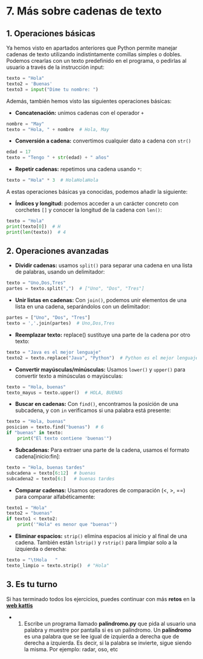 # 7. Más sobre cadenas de texto 

## 1. Operaciones básicas

Ya hemos visto en apartados anteriores que Python permite manejar cadenas de texto utilizando indistintamente comillas simples o dobles. Podemos crearlas con un texto predefinido en el programa, o pedirlas al usuario a través de la instrucción input:

```py
texto = "Hola"
texto2 = 'Buenas' 
texto3 = input("Dime tu nombre: ")
```

Además, también hemos visto las siguientes operaciones básicas:

* **Concatenación:** unimos cadenas con el operador `+`

```py
nombre = "May"
texto = "Hola, " + nombre  # Hola, May
```

* **Conversión a cadena:** convertimos cualquier dato a cadena con `str()`

```py
edad = 17
texto = "Tengo " + str(edad) + " años"
```

* **Repetir cadenas:** repetimos una cadena usando `*`:

```py
texto = "Hola" * 3  # HolaHolaHola
```

A estas operaciones básicas ya conocidas, podemos añadir la siguiente: 

* **Índices y longitud:** podemos acceder a un carácter concreto con corchetes `[]` y conocer la longitud de la cadena con `len()`:

```py
texto = "Hola"
print(texto[0])  # H
print(len(texto))  # 4
```

## 2. Operaciones avanzadas

* **Dividir cadenas:** usamos `split()` para separar una cadena en una lista de palabras, usando un delimitador:

```py
texto = "Uno,Dos,Tres"
partes = texto.split(",")  # ["Uno", "Dos", "Tres"]
```

* **Unir listas en cadenas:** Con `join()`, podemos unir elementos de una lista en una cadena, separándolos con un delimitador:

```py
partes = ["Uno", "Dos", "Tres"]
texto = ','.join(partes)  # Uno,Dos,Tres
```

* **Reemplazar texto:** replace() sustituye una parte de la cadena por otro texto:

```py
texto = "Java es el mejor lenguaje"
texto2 = texto.replace("Java", "Python")  # Python es el mejor lenguaje
```

* **Convertir mayúsculas/minúsculas:** Usamos `lower()` y `upper()` para convertir texto a minúsculas o mayúsculas:

```py
texto = "Hola, buenas"
texto_mayus = texto.upper()  # HOLA, BUENAS
```

* **Buscar en cadenas:** Con `find()`, encontramos la posición de una subcadena, y con `in` verificamos si una palabra está presente:

```py
texto = "Hola, buenas"
posicion = texto.find("buenas")  # 6
if "buenas" in texto:
    print("El texto contiene 'buenas'")
```

* **Subcadenas:** Para extraer una parte de la cadena, usamos el formato cadena[inicio:fin]:

```py
texto = "Hola, buenas tardes"
subcadena = texto[6:12]  # buenas
subcadena2 = texto[6:]   # buenas tardes
```

* **Comparar cadenas:** Usamos operadores de comparación (<, >, ==) para comparar alfabéticamente:

```py
texto1 = "Hola"
texto2 = "buenas"
if texto1 < texto2:
    print('"Hola" es menor que "buenas"')
```

* **Eliminar espacios:** `strip()` elimina espacios al inicio y al final de una cadena. También están `lstrip()` y `rstrip()` para limpiar solo a la izquierda o derecha:

```py
texto = "\tHola   "
texto_limpio = texto.strip()  # "Hola"
```

## 3. Es tu turno

Si has terminado todos los ejercicios, puedes continuar con más **retos** en la [**web kattis**](https://open.kattis.com/)

* 1. Escribe un programa llamado **palindromo.py** que pida al usuario una palabra y muestre por pantalla si es un palíndromo. Un **palíndromo** es una palabra que se lee igual de izquierda a derecha que de derecha a izquierda. Es decir, si la palabra se invierte, sigue siendo la misma. Por ejemplo: radar, oso, etc

